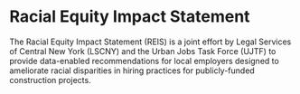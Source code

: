 # Racial Equity Impact Statement
The Racial Equity Impact Statement (REIS) is a joint effort by Legal Services of Central New York (LSCNY) and the Urban Jobs Task Force (UJTF) to provide data-enabled recommendations for local employers designed to ameliorate racial disparities in hiring practices for publicly-funded construction projects. 
